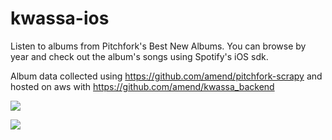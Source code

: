 kwassa-ios
==========

Listen to albums from Pitchfork's Best New Albums. You can browse by year and check out the album's songs using Spotify's iOS sdk. 

Album data collected using https://github.com/amend/pitchfork-scrapy and hosted on aws with https://github.com/amend/kwassa_backend

![](https://www.dropbox.com/s/3mns89rs5b5ajht/Screen%20Shot%20Best%20New%20Albums%20View%20Controller.png?dl=0)

![](https://www.dropbox.com/s/ux4wfawrhylykg0/Screen%20Shot%20Album%20Detail%20View%20Controller.png?dl=0)
